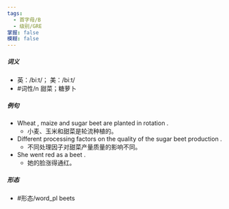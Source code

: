 ```yaml
---
tags:
  - 首字母/B
  - 级别/GRE
掌握: false
模糊: false
---
```

##### 词义
- 英：/biːt/； 美：/biːt/
- #词性/n  甜菜；糖萝卜
##### 例句
- Wheat , maize and sugar beet are planted in rotation .
	- 小麦、玉米和甜菜是轮流种植的。
- Different processing factors on the quality of the sugar beet production .
	- 不同处理因子对甜菜产量质量的影响不同。
- She went red as a beet .
	- 她的脸涨得通红。
##### 形态
- #形态/word_pl beets
